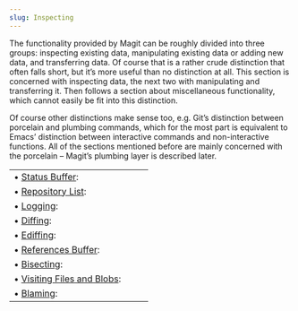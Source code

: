 ```yaml
---
slug: Inspecting
---
```


The functionality provided by Magit can be roughly divided into three groups: inspecting existing data, manipulating existing data or adding new data, and transferring data. Of course that is a rather crude distinction that often falls short, but it’s more useful than no distinction at all. This section is concerned with inspecting data, the next two with manipulating and transferring it. Then follows a section about miscellaneous functionality, which cannot easily be fit into this distinction.

Of course other distinctions make sense too, e.g. Git’s distinction between porcelain and plumbing commands, which for the most part is equivalent to Emacs’ distinction between interactive commands and non-interactive functions. All of the sections mentioned before are mainly concerned with the porcelain – Magit’s plumbing layer is described later.

|                                                         |    |    |
| :------------------------------------------------------ | -- | :- |
| • [Status Buffer](Status-Buffer):                       |    |    |
| • [Repository List](Repository-List):                   |    |    |
| • [Logging](Logging):                                   |    |    |
| • [Diffing](Diffing):                                   |    |    |
| • [Ediffing](Ediffing):                                 |    |    |
| • [References Buffer](References-Buffer):               |    |    |
| • [Bisecting](Bisecting):                               |    |    |
| • [Visiting Files and Blobs](Visiting-Files-and-Blobs): |    |    |
| • [Blaming](Blaming):                                   |    |    |
